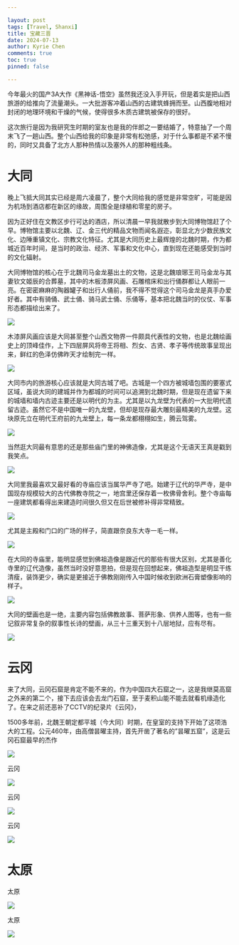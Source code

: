 ```yaml
---

layout: post
tags: [Travel, Shanxi]
title: 宝藏三晋
date: 2024-07-13
author: Kyrie Chen
comments: true
toc: true
pinned: false

---
```


今年最火的国产3A大作《黑神话-悟空》虽然我还没入手开玩，但是着实是把山西旅游的给推向了流量潮头。一大批游客冲着山西的古建筑蜂拥而至。山西腹地相对封闭的地理环境和干燥的气候，使得很多木质古建筑被保存的很好。

这次旅行是因为我研究生时期的室友也是我的伴郎之一要结婚了，特意抽了一个周末飞了一趟山西。整个山西给我的印象是非常有松弛感，对于什么事都是不紧不慢的，同时又具备了北方人那种热情以及塞外人的那种粗线条。

# 大同

晚上飞抵大同其实已经是周六凌晨了，整个大同给我的感觉是非常空旷，可能是因为机场到酒店都在新区的缘故，周围全是绿植和零星的房子。

因为正好住在文教区步行可达的酒店，所以清晨一早我就散步到大同博物馆赶了个早。博物馆主要以北魏、辽、金三代的精品文物而闻名遐迩，彰显北方少数民族文化、边陲重镇文化、宗教文化特征。尤其是大同历史上最辉煌的北魏时期，作为都城近百年时间，是当时的政治、经济、军事和文化中心，直到现在还能感受到当时的文化辐射。

大同博物馆的核心在于北魏司马金龙墓出土的文物，这是北魏琅琊王司马金龙与其妻钦文姬辰的合葬墓，其中的木板漆屏风画、石雕棺床和出行俑群都让人眼前一亮。在密密麻麻的陶器罐子和出行人俑前，我不得不觉得这个司马金龙是真手办爱好者。其中有骑俑、武士俑、骑马武士俑、乐俑等，基本把北魏当时的仪仗、军事形态都描绘出来了。

![](https://raw.githubusercontent.com/kakack/kakack.github.io/master/_images/sx-240713-1.jpg)

木漆屏风画应该是大同甚至整个山西文物界一件颇具代表性的文物，也是北魏绘画史上的顶峰佳作，上下四层屏风将帝王将相、烈女、古贤、孝子等传统故事呈现出来，鲜红的色泽仿佛昨天才绘制完一样。

![](https://raw.githubusercontent.com/kakack/kakack.github.io/master/_images/sx-240713-2.jpg)

大同市内的旅游核心应该就是大同古城了吧。古城是一个四方被城墙包围的要塞式区域，虽说大同的建城并作为都城的时间可以追溯到北魏时期，但是现在遗留下来的城墙和墙内古迹主要还是以明代的为主。尤其是以九龙壁为代表的一大批明代遗留古迹。虽然它不是中国唯一的九龙壁，但却是现存最大雕刻最精美的九龙壁。这块原先立在明代王府前的九龙壁上，每一条龙都栩栩如生，腾云驾雾。

![](https://raw.githubusercontent.com/kakack/kakack.github.io/master/_images/sx-240713-3.jpg)

当然逛大同最有意思的还是那些庙门里的神佛造像，尤其是这个无语天王真是戳到我笑点。

![](https://raw.githubusercontent.com/kakack/kakack.github.io/master/_images/sx-240713-4.jpg)

大同里我最喜欢又最好看的寺庙应该当属华严寺了吧。始建于辽代的华严寺，是中国现存规模较大的古代佛教寺院之一，地宫里还保存着一枚佛骨舍利。整个寺庙每一座建筑都看得出来建造时间很久但又在后世被修补得非常精致。

![](https://raw.githubusercontent.com/kakack/kakack.github.io/master/_images/sx-240713-5.jpg)

尤其是主殿和门口的广场的样子，简直跟奈良东大寺一毛一样。

![](https://raw.githubusercontent.com/kakack/kakack.github.io/master/_images/sx-240713-6.jpg)

在大同的寺庙里，能明显感觉到佛祖造像是跟近代的那些有很大区别，尤其是善化寺里的辽代造像，虽然当时没好意思拍，但是现在回想起来，佛祖造型是明显干练清瘦，装饰更少，确实是更接近于佛教刚刚传入中国时候收到欧洲石膏塑像影响的样子。

![](https://raw.githubusercontent.com/kakack/kakack.github.io/master/_images/sx-240713-7.jpg)

大同的壁画也是一绝，主要内容包括佛教故事、菩萨形象、供养人图等，也有一些记叙非常复杂的叙事性长诗的壁画，从三十三重天到十八层地狱，应有尽有。

![](https://raw.githubusercontent.com/kakack/kakack.github.io/master/_images/sx-240713-8.jpg)

# 云冈

来了大同，云冈石窟是肯定不能不来的，作为中国四大石窟之一，这是我继莫高窟之外来的第二个，接下去应该会去龙门石窟，至于麦积山能不能去就看机缘造化了。在来之前还恶补了CCTV的纪录片《云冈》，

1500多年前，北魏王朝定都平城（今大同）时期，在皇室的支持下开始了这项浩大的工程。公元460年，由高僧昙曜主持，首先开凿了著名的”昙曜五窟”，这是云冈石窟最早的杰作

![](https://raw.githubusercontent.com/kakack/kakack.github.io/master/_images/sx-240713-9.jpg)

云冈

![](https://raw.githubusercontent.com/kakack/kakack.github.io/master/_images/sx-240713-10.jpg)

云冈

![](https://raw.githubusercontent.com/kakack/kakack.github.io/master/_images/sx-240713-11.jpg)

云冈

![](https://raw.githubusercontent.com/kakack/kakack.github.io/master/_images/sx-240713-12.jpg)

# 太原

太原

![](https://raw.githubusercontent.com/kakack/kakack.github.io/master/_images/sx-240713-13.jpg)

太原

![](https://raw.githubusercontent.com/kakack/kakack.github.io/master/_images/sx-240713-14.jpg)